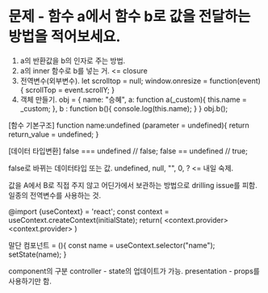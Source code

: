 # 문제 - 함수 a에서 함수 b로 값을 전달하는 방법을 적어보세요. 
1. a의 반환값을 b의 인자로 주는 방법.
2. a의 inner 함수로 b를 넣는 거. <= closure
3. 전역변수(외부변수).
let scrolltop = null;
window.onresize = function(event){
	scrollTop = event.scrollY;
}
4. 객체 만들기.
obj = {
	name: "승혜",
	a: function a(_custom){
		this.name = _custom;
	},
	b : function b(){
		console.log(this.name);
	}
}
obj.b();

[함수 기본구조]
function name:undefined (parameter = undefined){
	return return_value = undefined;
}

[데이터 타입변환]
false === undefined // false;
false == undefined // true;

false로 바뀌는 데이터타입 또는 값. 
undefined, null, "", 0, ? <= 내일 숙제.


값을 A에서 B로 직접 주지 않고 어딘가에서 보관하는 방법으로 drilling issue를 피함.
일종의 전역변수를 사용하는 것.

@import {useContext} = 'react';
const context = useContext.createContext(initialState);
return(
	<context.provider>
		<App>
		<App/>
	<context.provider>
)

말단 컴포넌트 = (){
	const name = useContext.selector("name");
	setState(name);
}

component의 구분
controller - state의 업데이트가 가능.
presentation - props를 사용하기만 함.